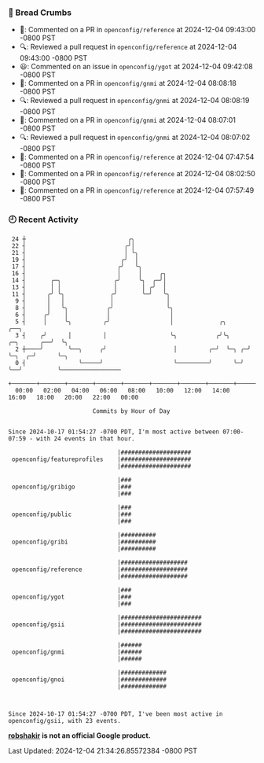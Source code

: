 ### 🍞 Bread Crumbs

 * 💬: Commented on a PR in  `openconfig/reference` at 2024-12-04 09:43:00 -0800 PST
 * 🔍: Reviewed a pull request in  `openconfig/reference` at 2024-12-04 09:43:00 -0800 PST
 * 😃: Commented on an issue in `openconfig/ygot` at 2024-12-04 09:42:08 -0800 PST
 * 💬: Commented on a PR in  `openconfig/gnmi` at 2024-12-04 08:08:18 -0800 PST
 * 🔍: Reviewed a pull request in  `openconfig/gnmi` at 2024-12-04 08:08:19 -0800 PST
 * 💬: Commented on a PR in  `openconfig/gnmi` at 2024-12-04 08:07:01 -0800 PST
 * 🔍: Reviewed a pull request in  `openconfig/gnmi` at 2024-12-04 08:07:02 -0800 PST
 * 💬: Commented on a PR in  `openconfig/reference` at 2024-12-04 07:47:54 -0800 PST
 * 💬: Commented on a PR in  `openconfig/reference` at 2024-12-04 08:02:50 -0800 PST
 * 💬: Commented on a PR in  `openconfig/reference` at 2024-12-04 07:57:49 -0800 PST

### 🕘 Recent Activity
```
 24 ┼                             ╭╮
 22 ┤                            ╭╯│
 21 ┤                            │ ╰╮
 19 ┤                           ╭╯  │
 17 ┤                          ╭╯   ╰╮
 16 ┤                          │     │     ╭╮
 14 ┤       ╭─╮               ╭╯     ╰╮  ╭─╯│
 13 ┤       │ │               │       │ ╭╯  │
 11 ┤      ╭╯ ╰╮             ╭╯       ╰─╯   ╰╮
  9 ┤      │   │             │               │
  8 ┤      │   ╰╮           ╭╯               ╰╮
  6 ┤     ╭╯    │           │                 │
  5 ┤     │     ╰╮         ╭╯                 │             ╭╮                  ╭──╮
  3 ┤    ╭╯      │         │                  ╰╮           ╭╯╰╮     ╭─╮      ╭──╯  ╰╮
  2 ┼────╯       ╰──╮     ╭╯                   │         ╭─╯  ╰─╮ ╭─╯ ╰─╮  ╭─╯      ╰─╮
  0 ┤               ╰─────╯                    ╰─────────╯      ╰─╯     ╰──╯          ╰─────────────────
    +───────+───────+───────+───────+───────+───────+───────+───────+───────+───────+───────+───────+────
  00:00   02:00   04:00   06:00   08:00   10:00   12:00   14:00   16:00   18:00   20:00   22:00   00:00   

						Commits by Hour of Day


Since 2024-10-17 01:54:27 -0700 PDT, I'm most active between 07:00-07:59 - with 24 events in that hour.

```



```
                               |####################
 openconfig/featureprofiles    |####################
                               |####################

                               |###
 openconfig/gribigo            |###
                               |###

                               |###
 openconfig/public             |###
                               |###

                               |##########
 openconfig/gribi              |##########
                               |##########

                               |###################
 openconfig/reference          |###################
                               |###################

                               |###
 openconfig/ygot               |###
                               |###

                               |#######################
 openconfig/gsii               |#######################
                               |#######################

                               |######
 openconfig/gnmi               |######
                               |######

                               |#############
 openconfig/gnoi               |#############
                               |#############



Since 2024-10-17 01:54:27 -0700 PDT, I've been most active in openconfig/gsii, with 23 events.

```
**[robshakir](mailto:robjs@google.com) is not an official Google product.**  


Last Updated: 2024-12-04 21:34:26.85572384 -0800 PST
